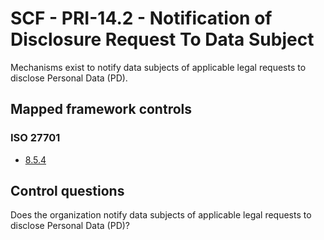 # SCF - PRI-14.2 - Notification of Disclosure Request To Data Subject
Mechanisms exist to notify data subjects of applicable legal requests to disclose Personal Data (PD).
## Mapped framework controls
### ISO 27701
- [8.5.4](../iso27701/854.md)
  
## Control questions
Does the organization notify data subjects of applicable legal requests to disclose Personal Data (PD)?
  